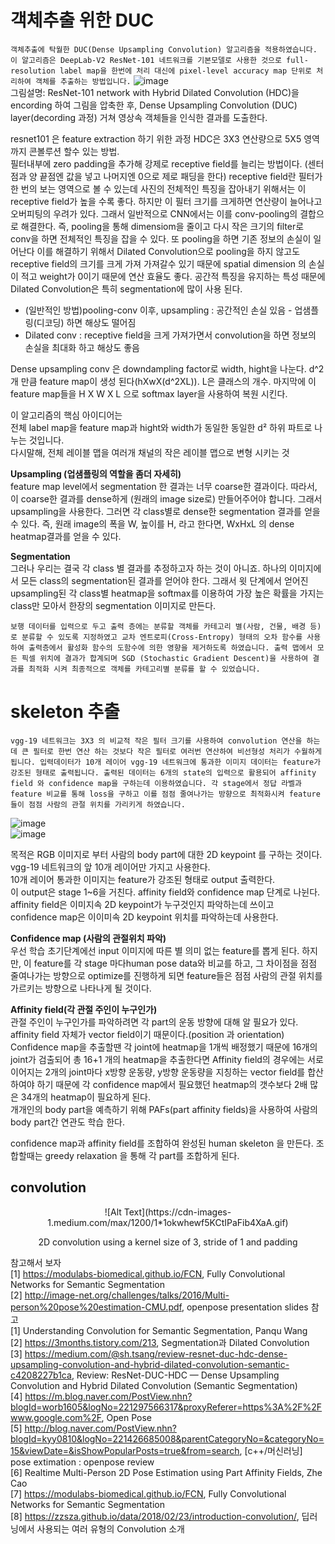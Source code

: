 # 객체추출 위한 DUC

`객체추출에 탁월한 DUC(Dense Upsampling Convolution) 알고리즘을 적용하였습니다. 이 알고리즘은 DeepLab-V2 ResNet-101 네트워크를 기본모델로 사용한 것으로 full-resolution label map을 한번에 처리 대신에 pixel-level accuracy map 단위로 처리하여 객체를 추출하는 방법입니다.` 
![image](https://user-images.githubusercontent.com/56099627/70226740-b6eff800-1794-11ea-934d-98b39efffc19.png)  
그림설명: ResNet-101 network with Hybrid Dilated Convolution (HDC)을 encording 하여 그림을 압축한 후, Dense Upsampling Convolution (DUC) layer(decording 과정) 거쳐 영상속 객체들을 인식한 결과를 도출한다.  
  
resnet101 은 feature extraction 하기 위한 과정
HDC은 3X3 연산량으로 5X5 영역까지 콘볼루션 할수 있는 방법.  
필터내부에 zero padding을 추가해 강제로 receptive field를 늘리는 방법이다. (센터 점과 양 끝점엔 값을 넣고 나머지엔 0으로 제로 패딩을 한다) receptive field란 필터가 한 번의 보는 영역으로 볼 수 있는데 사진의 전체적인 특징을 잡아내기 위해서는 이 receptive field가 높을 수록 좋다. 하지만 이 필터 크기를 크게하면 연산량이 늘어나고 오버피팅의 우려가 있다. 그래서 일반적으로 CNN에서는 이를 conv-pooling의 결합으로 해결한다. 즉, pooling을 통해 dimensiom을 줄이고 다시 작은 크기의 filter로 conv을 하면 전체적인 특징을 잡을 수 있다. 또 pooling을 하면 기존 정보의 손실이 일어난다 이를 해결하기 위해서 Dilated Convolution으로 pooling을 하지 않고도 receptive field의 크기를 크게 가져 가져갈수 있기 때문에 spatial dimension 의 손실이 적고 weight가 0이기 때문에 연산 효율도 좋다. 공간적 특징을 유지하는 특성 때문에 Dilated Convolution은 특히 segmentation에 많이 사용 된다.  
- (일반적인 방법)pooling-conv 이후, upsampling : 공간적인 손실 있음 - 업샘플링(디코딩) 하면 해상도 떨어짐  
- Dilated conv : receptive field을 크게 가져가면서 convolution을 하면 정보의 손실을 최대화 하고 해상도 좋음  
  
Dense upsampling conv 은 downdampling factor로 width, hight을 나눈다. d^2 개 만큼 feature map이 생성 된다(hXwX(d^2XL)). L은 클래스의 개수. 마지막에 이 feature map들을 H X W X L 으로 softmax layer을 사용하여 복원 시킨다.  
  
이 알고리즘의 핵심 아이디어는  
전체 label map을 feature map과 hight와 width가 동일한 동일한 d² 하위 파트로 나누는 것입니다.  
다시말해, 전체 레이블 맵을 여러개 채널의 작은 레이블 맵으로 변형 시키는 것  
  
**Upsampling (업샘플링의 역할을 좀더 자세히)**  
feature map level에서 segmentation 한 결과는 너무 coarse한 결과이다. 따라서, 이 coarse한 결과를 dense하게 (원래의 image size로) 만들어주어야 합니다. 그래서 upsampling을 사용한다. 그러면 각 class별로 dense한 segmentation 결과를 얻을 수 있다. 즉, 원래 image의 폭을 W, 높이를 H, 라고 한다면, WxHxL 의 dense heatmap결과를 얻을 수 있다.  
  
**Segmentation**  
그러나 우리는 결국 각 class 별 결과를 추정하고자 하는 것이 아니죠. 하나의 이미지에서 모든 class의 segmentation된 결과를 얻어야 한다. 그래서 윗 단계에서 얻어진 upsampling된 각 class별 heatmap을 softmax를 이용하여 가장 높은 확률을 가지는 class만 모아서 한장의 segmentation 이미지로 만든다.  
  
`보행 데이터를 입력으로 두고 출력 층에는 분류할 객체를 카테고리 별(사람, 건물, 배경 등)로 분류할 수 있도록 지정하였고 교차 엔트로피(Cross-Entropy) 형태의 오차 함수를 사용하여 출력층에서 활성화 함수의 도함수에 의한 영향을 제거하도록 하였습니다. 출력 맵에서 모든 픽셀 위치에 결과가 합계되며 SGD (Stochastic Gradient Descent)을 사용하여 결과를 최적화 시켜 최종적으로 객체를 카테고리별 분류를 할 수 있었습니다.`  
  
# skeleton 추출  
`vgg-19 네트워크는 3X3 의 비교적 작은 필터 크기를 사용하여 convolution 연산을 하는데 큰 필터로 한번 연산 하는 것보다 작은 필터로 여러번 연산하여 비선형성 처리가 수월하게 됩니다. 입력데이터가 10개 레이어 vgg-19 네트워크에 통과한 이미지 데이터는 feature가 강조된 형태로 출력됩니다. 출력된 데이터는 6개의 state의 입력으로 활용되어 affinity field 와 confidence map을 구하는데 이용하였습니다. 각 stage에서 정답 라벨과 feature 비교를 통해 loss을 구하고 이를 점점 줄여나가는 방향으로 최적화시켜 feature 들이 점점 사람의 관절 위치를 가리키게 하였습니다.`  
  
![image](https://user-images.githubusercontent.com/56099627/70232882-be1d0300-17a0-11ea-8674-48733f0b0de0.png)    
![image](https://user-images.githubusercontent.com/56099627/70232950-e1e04900-17a0-11ea-8720-65ec0ad068f2.png)  
  
목적은 RGB 이미지로 부터 사람의 body part에 대한 2D keypoint 를 구하는 것이다.  
vgg-19 네트워크의 앞 10개 레이어만 가지고 사용한다.  
10개 레이어 통과한 이미지는 feature가 강조된 형태로 output 출력한다.  
이 output은 stage 1~6을 거친다. affinity field와 confidence map 단계로 나뉜다.  
affinity field은 이미지속 2D keypoint가 누구것인지 파악하는데 쓰이고   
confidence map은 이이미속 2D keypoint 위치를 파악하는데 사용한다.  
  
**Confidence map (사람의 관절위치 파악)**  
우선 학습 초기단계에선 input 이미지에 따른 별 의미 없는 feature를 뽑게 된다. 하지만, 이 feature를 각 stage 마다human pose data와 비교를 하고, 그 차이점을 점점 줄여나가는 방향으로 optimize를 진행하게 되면 feature들은 점점 사람의 관절 위치를 가르키는 방향으로 나타나게 될 것이다.  
  
**Affinity field(각 관절 주인이 누구인가)**  
관절 주인이 누구인가를 파악하려면 각 part의 운동 방향에 대해 알 필요가 있다.  
affinity field 자체가 vector field이기 때문이다.(position 과 orientation)  
Confidence map을 추출할땐 각 joint에 heatmap을 1개씩 배정했기 때문에 16개의 joint가 검출되어 총 16+1 개의 heatmap을 추출한다면 Affinity field의 경우에는 서로 이어지는 2개의 joint마다 x방향 운동량, y방향 운동량을 지칭하는 vector field를 합산하여야 하기 때문에 각 confidence map에서 필요했던 heatmap의 갯수보다 2배 많은 34개의 heatmap이 필요하게 된다.  
개개인의 body part을 예측하기 위해 PAFs(part affinity fields)을 사용하여 사람의 body part간 연관도 학습 한다.  
  
confidence map과 affinity field를 조합하여 완성된 human skeleton 을 만든다. 조합할때는 greedy relaxation 을 통해 각 part를 조합하게 된다.  

## convolution 
<p align="center"> ![Alt Text](https://cdn-images-1.medium.com/max/1200/1*1okwhewf5KCtIPaFib4XaA.gif)
<p align="center"> 2D convolution using a kernel size of 3, stride of 1 and padding</p>
  
참고해서 보자  
[1] https://modulabs-biomedical.github.io/FCN, Fully Convolutional Networks for Semantic Segmentation  
[2] http://image-net.org/challenges/talks/2016/Multi-person%20pose%20estimation-CMU.pdf, openpose presentation slides 
참고  
[1] Understanding Convolution for Semantic Segmentation, Panqu Wang  
[2] https://3months.tistory.com/213, Segmentation과 Dilated Convolution  
[3] https://medium.com/@sh.tsang/review-resnet-duc-hdc-dense-upsampling-convolution-and-hybrid-dilated-convolution-semantic-c4208227b1ca, Review: ResNet-DUC-HDC — Dense Upsampling Convolution and Hybrid Dilated Convolution (Semantic Segmentation)  
[4] https://m.blog.naver.com/PostView.nhn?blogId=worb1605&logNo=221297566317&proxyReferer=https%3A%2F%2Fwww.google.com%2F, Open Pose  
[5] http://blog.naver.com/PostView.nhn?blogId=kyy0810&logNo=221426685008&parentCategoryNo=&categoryNo=15&viewDate=&isShowPopularPosts=true&from=search, [c++/머신러닝] pose extimation : openpose review  
[6] Realtime Multi-Person 2D Pose Estimation using Part Affinity Fields, Zhe Cao  
[7] https://modulabs-biomedical.github.io/FCN, Fully Convolutional Networks for Semantic Segmentation  
[8] https://zzsza.github.io/data/2018/02/23/introduction-convolution/, 딥러닝에서 사용되는 여러 유형의 Convolution 소개  
